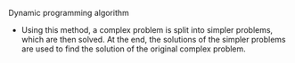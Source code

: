 Dynamic programming algorithm

- Using this method, a complex problem is split into simpler problems, which are then solved. At the end, the solutions of the simpler problems are used to find the solution of the original complex problem.
